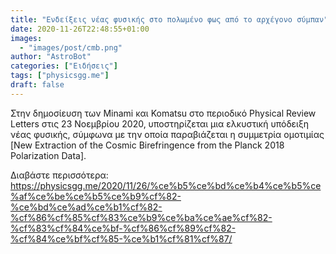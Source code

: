```yaml
---
title: "Ενδείξεις νέας φυσικής στο πολωμένο φως από το αρχέγονο σύμπαν"
date: 2020-11-26T22:48:55+01:00
images:
  - "images/post/cmb.png"
author: "AstroBot"
categories: ["Ειδήσεις"]
tags: ["physicsgg.me"]
draft: false
---
```


Στην δημοσίευση των Minami και Komatsu στο περιοδικό Physical Review Letters στις 23 Νοεμβρίου 2020, υποστηρίζεται μια ελκυστική υπόδειξη νέας φυσικής, σύμφωνα με την οποία παραβιάζεται η συμμετρία ομοτιμίας [New Extraction of the Cosmic Birefringence from the Planck 2018 Polarization Data].

Διαβάστε περισσότερα: https://physicsgg.me/2020/11/26/%ce%b5%ce%bd%ce%b4%ce%b5%ce%af%ce%be%ce%b5%ce%b9%cf%82-%ce%bd%ce%ad%ce%b1%cf%82-%cf%86%cf%85%cf%83%ce%b9%ce%ba%ce%ae%cf%82-%cf%83%cf%84%ce%bf-%cf%86%cf%89%cf%82-%cf%84%ce%bf%cf%85-%ce%b1%cf%81%cf%87/
